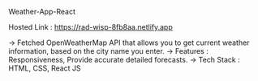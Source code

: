 Weather-App-React

Hosted Link : https://rad-wisp-8fb8aa.netlify.app

-> Fetched OpenWeatherMap API that allows you to get current weather information, based on the city name you enter.
-> Features : Responsiveness, Provide accurate detailed forecasts.
-> Tech Stack : HTML, CSS, React JS
